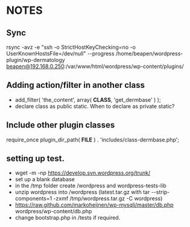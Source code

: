 # NOTES

## Sync
rsync -avz -e "ssh -o StrictHostKeyChecking=no -o UserKnownHostsFile=/dev/null" --progress /home/beapen/wordpress-plugin/wp-dermatology beapen@192.168.0.250:/var/www/html/wordpress/wp-content/plugins/

## Adding action/filter in another class
* add_filter( 'the_content', array( __CLASS__, 'get_dermbase' ) );
* declare class as public static. When to declare as private static?

## Include other plugin classes
require_once plugin_dir_path( __FILE__ ) . 'includes/class-dermbase.php';

## setting up test.

* wget -m -np https://develop.svn.wordpress.org/trunk/
* set up a blank database
* in the /tmp folder create /wordpress and wordpress-tests-lib
* unzip wordpress into /wordpress (latest.tar.gz with tar --strip-components=1 -zxmf /tmp/wordpress.tar.gz -C wordpress)
* https://raw.github.com/markoheijnen/wp-mysqli/master/db.php wordpress/wp-content/db.php
* change bootstrap.php in /tests if required.